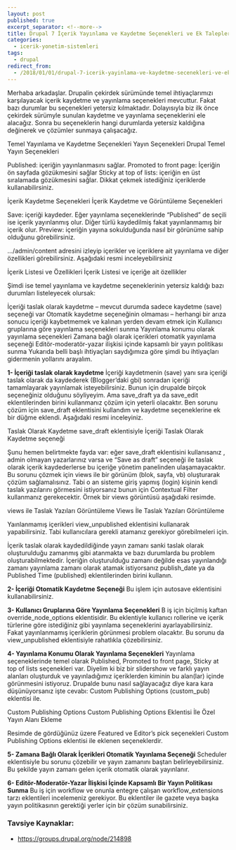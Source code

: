 ```yaml
---
layout: post
published: true
excerpt_separator: <!--more-->
title: Drupal 7 İçerik Yayınlama ve Kaydetme Seçenekleri ve Ek Talepler
categories:
  - icerik-yonetim-sistemleri
tags:
  - drupal
redirect_from:
  - /2018/01/01/drupal-7-icerik-yayinlama-ve-kaydetme-secenekleri-ve-ek-talepler/    
---
```

Merhaba arkadaşlar. Drupalin çekirdek sürümünde temel ihtiyaçlarımızı karşılayacak içerik kaydetme ve yayınlama seçenekleri mevcuttur. Fakat bazı durumlar bu seçenekleri yetersiz kılmaktadır. Dolayısıyla biz ilk önce çekirdek sürümyle sunulan kaydetme ve yayınlama seçeneklerini ele alacağız. Sonra bu seçeneklerin hangi durumlarda yetersiz kaldığına değinerek ve çözümler sunmaya çalışacağız.

<!--more-->

Temel Yayınlama ve Kaydetme Seçenekleri
Yayın Seçenekleri
Drupal Temel Yayın Seçenekleri

Published: içeriğin yayınlanmasını sağlar.
Promoted to front page: İçeriğin ön sayfada gözükmesini sağlar
Sticky at top of lists: içeriğin en üst sıralamada gözükmesini sağlar. Dikkat çekmek istediğiniz içeriklerde kullanabilirsiniz.

İçerik Kaydetme Seçenekleri
İçerik Kaydetme ve Görüntüleme Seçenekleri

Save: içeriği kaydeder. Eğer yayınlama seçeneklerinde “Published” de seçili ise içerik yayınlanmış olur. Diğer türlü kaydedilmiş fakat yayınlanmamış bir içerik olur.
Preview: içeriğin yayına sokulduğunda nasıl bir görünüme sahip olduğunu görebilirsiniz.

…/admin/content adresini izleyip içerikler ve içeriklere ait yayınlama ve diğer özellikleri görebilirsiniz. Aşağıdaki resmi inceleyebilirsiniz

İçerik Listesi ve Özellikleri
İçerik Listesi ve içeriğe ait özellikler

Şimdi ise temel yayınlama ve kaydetme seçeneklerinin yetersiz kaldığı bazı durumları listeleyecek olursak:

İçeriği taslak olarak kaydetme – mevcut durumda sadece kaydetme (save) seçeneği var
Otomatik kaydetme seçeneğinin olmaması – herhangi bir arıza sonucu içeriği kaybetmemek ve kalınan yerden devam etmek için
Kullanıcı gruplarına göre yayınlama seçenekleri sunma
Yayınlama konumu olarak yayınlama seçenekleri
Zamana bağlı olarak içerikleri otomatik yayınlama seçeneği
Editör-moderatör-yazar ilişkisi içinde kapsamlı bir yayın politikası sunma
Yukarıda belli başlı ihtiyaçları saydığımıza göre şimdi bu ihtiyaçları gidermenin yollarını arayalım.

**1- İçeriği taslak olarak kaydetme**
İçeriği kaydetmenin (save) yanı sıra içeriği taslak olarak da kaydederek (Blogger’daki gbi) sonradan içeriği tamamlayarak yayınlamak isteyebilirsiniz. Bunun için drupalde birçok seçeneğiniz olduğunu söyliyeyim. Ama save_draft ya da save_edit eklentilerinden birini kullanmanız çözüm için yeterli olacaktır. Ben sorunu çözüm için save_draft eklentisini kullandım ve kaydetme seçeneklerine ek bir düğme eklendi. Aşağıdaki resmi inceleyiniz.

Taslak Olarak Kaydetme
save_draft eklentisiyle İçeriği Taslak Olarak Kaydetme seçeneği

Şunu hemen belirtmekte fayda var: eğer save_draft eklentisini kullanısanız , admin olmayan yazarlarınız varsa ve “Save as draft” seçeneği ile taslak olarak içerik kaydederlerse bu içeriğe yönetim panelinden ulaşamayacaktır. Bu sorunu çözmek için views ile bir görünüm (blok, sayfa, vb) oluşturarak çözüm sağlamalısınız. Tabi o an sisteme giriş yapmış (login) kişinin kendi taslak yazılarını görmesini istiyorsanız bunun için Contextual Filter kullanmanız gerekecektir. Örnek bir views görüntüsü aşağıdaki resimde.

views ile Taslak Yazıları Görüntüleme
Views İle Taslak Yazıları Görüntüleme

Yaınlanmamış içerikleri view_unpublished eklentisini kullanarak yapabilirsiniz. Tabi kullanıcılara gerekli atamanız gerekiyor görebilmeleri için.

İçerik taslak olarak kaydedildiğinde yayın zamanı sanki taslak olarak oluşturulduğu zamanmış gibi atanmakta ve bazı durumlarda bu problem oluşturabilmektedir. İçeriğin oluşturulduğu zamanı değilde esas yayınlandığı zamanı yayınlama zamanı olarak atamak istiyorsanız publish_date ya da Published Time (published) eklentilerinden birini kullanın.

**2- İçeriği Otomatik Kaydetme Seçeneği**
Bu işlem için autosave eklentisini kullanabilirsiniz.

**3- Kullanıcı Gruplarına Göre Yayınlama Seçenekleri**
B iş için biçilmiş kaftan override_node_options eklentisidir. Bu eklentiyle kullanıcı rollerine ve içerik türlerine göre istediğiniz gibi yayınlama seçeneklerini ayarlayabilirsiniz. Fakat yayınlanmamış içeriklerin görünmesi problem olacaktır. Bu sorunu da view_unpublished eklentisiyle rahatlıkla çözebilirsiniz.

**4- Yayınlama Konumu Olarak Yayınlama Seçenekleri**
Yayınlama seçeneklerinde temel olarak Published, Promoted to front page, Sticky at top of lists seçenekleri var. Diyelim ki biz bir slidershow ve farklı yayın alanları oluşturduk ve yayınladığımız içeriklerden kiminin bu alan(lar) içinde görünmesini istiyoruz. Drupalde bunu nasıl sağlayacağız diye kara kara düşünüyorsanız işte cevabı: Custom Publishing Options (custom_pub) eklentisi ile.

Custom Publishing Options
Custom Publishing Options Eklentisi İle Özel Yayın Alanı Ekleme

Resimde de gördüğünüz üzere Featured ve Editor’s pick seçenekleri Custom Publishing Options eklentisi ile eklenen seçeneklerdir.

**5- Zamana Bağlı Olarak İçerikleri Otomatik Yayınlama Seçeneği** 
Scheduler eklentisiyle bu sorunu çözebilir ve yayın zamanını baştan belirleyebilirsiniz. Bu şekilde yayın zamanı gelen içerik otomatik olarak yayınlanır.

**6- Editör-Moderatör-Yazar İlişkisi İçinde Kapsamlı Bir Yayın Politikası Sunma**
Bu iş için workflow  ve onunla entegre çalışan workflow_extensions tarzı eklentileri incelemeniz gerekiyor. Bu eklentiler ile gazete veya başka yayın politikasının gerektiği yerler için bir çözüm sunabilirsiniz.

### Tavsiye Kaynaklar:
- https://groups.drupal.org/node/214898
